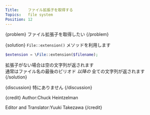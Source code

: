 ```yaml
---
Title:    ファイル拡張子を取得する
Topics:   file system
Position: 12
---
```


{problem}
ファイル拡張子を取得したい
{/problem}

{solution}
`File::extension()` メソッドを利用します

```php
$extension = \File::extension($filename);
```

拡張子がない場合は空の文字列が返されます  
通常はファイル名の最後のピリオド _以降の_ 全ての文字列が返されます
{/solution}

{discussion}
特にありません
{/discussion}

{credit}
Author:Chuck Heintzelman

Editor and Translator:Yuuki Takezawa
{/credit}
